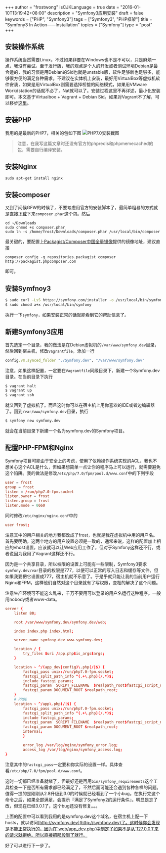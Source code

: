 +++
author = "frostwong"
isCJKLanguage = true
date = "2016-01-10T13:19:42+08:00"
description = "Symfony3应用安装"
draft = false
keywords = ["PHP", "Symfony3"]
tags = ["Symfony3", "PHP框架"]
title = "Symfony3 In Action——Installation"
topics = ["Symfony"]
type = "post"
+++


## 安装操作系统

操作系统当然需要Linux，不过如果非要在Windows也不是不可以，只是麻烦一点，我没有尝试。至于发行版，我的观点是个人的开发或者测试环境Debian是最合适的，我的习惯是用Debian的Sid也就是unstable版，软件足够新也足够多，能够很方便的满足各种需求。不建议在实体机上安装，最好用VirtualBox等虚拟机软件安装，如果是用VirtualBox则需要选择桥接的网络模式，如果用VMware Workdstation的话就不必了，Nat就可以了。安装过程这里不再详述，最小化安装即可。本文基于Virtualbox + Vagrant + Debian Sid。如果对Vagrant不了解，可以移步[这里](http://lovelock.github.io/2015/11/03/vagrant%E4%BD%BF%E7%94%A8%E8%AF%B4%E6%98%8E/)。

## 安装PHP

我用的是最新的PHP7，相关的包如下图
![PHP7.0安装截图](http://7xn2pe.com1.z0.glb.clouddn.com/%E5%B1%8F%E5%B9%95%E5%BF%AB%E7%85%A7%202016-01-10%20%E4%B8%8B%E5%8D%881.25.27.png)

> 注意，在我写这篇文章时还没有官方的phpredis和phpmemecached的包，需要自行编译安装。

## 安装Nginx

`sudo apt-get install nginx`

## 安装composer

又到了问候GFW的时候了，不要考虑用官方的安装脚本了，最简单粗暴的方式就是直接[下载](https://getcomposer.org/composer.phar)下来`composer.phar`这个包。然后

```
cd ~/Downloads
sudo chmod +x composer.phar
sudo ln -s /home/frost/Downloads/composer.phar /usr/local/bin/composer
```
最关键的，要配置上[Packagist/Composer中国全量镜像](http://pkg.phpcomposer.com)提供的镜像地址，建议直接 

```
composer config -g repositories.packagist composer http://packagist.phpcomposer.com
```
即可。

## 安装Symfnoy3

```bash
$ sudo curl -LsS https://symfony.com/installer -o /usr/local/bin/symfony
$ sudo chmod a+x /usr/local/bin/symfony
```

执行一下`symfony`，如果安装正常的话就能看到它的帮助信息了。

## 新建Symfony3应用

首先选定一个目录，我的做法是在Debian虚拟机的`/var/www/symfony.dev`目录，然后回到宿主机，修改`Vagrantfile`，添加一行

```ruby
config.vm.synced_folder "./Symfony.dev", "/var/www/symfony.dev"
```

注意，如果这样配置，一定要在`Vagrantfile`同级目录下，新建一个Symfony.dev目录。在当前目录下执行

```bash
$ vagrant halt
$ vagrant up
$ vagrant ssh
```

就又回到了虚拟机了。而且这时你可以在宿主机上用你喜欢的IDE或者边编辑器了。回到`/var/www/symfony.dev`目录，执行

```bash
$ symfony new symfony.dev
```

就会在当前目录下新建一个名为symfony.dev的Symfony项目。

## 配置PHP-FPM和Nginx

Symfony项目可能由于安全上的考虑，使用了依赖操作系统实现的ACL，我也不想关心这个ACL是什么，但如果想简单一点让你的程序马上可以运行，就需要避免这个陷阱。我的做法是修改`/etc/php/7.0/fpm/pool.d/www.conf`中的下列字段

```conf
user = frost
group = frost
listen = /run/php7.0-fpm.socket
listen.owner = frost
listen.group = frost
listen.mode = 0660
```

同时修改`/etc/nginx/nginx.conf`中的

```conf
user frost;
```

注意其中的用户相关的地方我都改成了frost，也就是我在虚拟机中用的用户名。首先要明确，这两个地方的用户设置必须是一致的，通常来说，这样的配置加上相应的vhost设置，应该就可以让Web应用工作了，但对于Symfony这样还不行，或者说因为我用了Vagrant这样还不行。

因为是一个共享目录，所以权限的设置上可能有一些限制，Symfony3要求`symfony.dev/var`目录的权限是777，以便可以正常的写入日志和缓存等文件，但如果我要把它设置成777，宿主机就不乐意了。于是乎就只能让我的当前用户运行Nginx和FPM，这样他们自然对这个目录就有了写权限，变相的解决了这个问题。

注意生产环境可不能这么乱来，千万不要用可以登录的用户名运行这种程序。一般用nobody或者www-data。

```conf
server {
	listen 80;

	root /var/www/symfony.dev/symfony.dev/web;

	index index.php index.html;

	server_name symfony.dev www.symfony.dev;

	location / {
		try_files $uri /app.php$is_args$args;
	}

	location ~ ^/(app_dev|config)\.php(/|$) {
		fastcgi_pass unix:/run/php7.0-fpm.socket;
		fastcgi_split_path_info ^(.+\.php)(/.*)$;
		include fastcgi_params;
		fastcgi_param  SCRIPT_FILENAME  $realpath_root$fastcgi_script_name;
		fastcgi_param DOCUMENT_ROOT $realpath_root;
	}
    # PROD
	location ~ ^/app\.php(/|$) {
		fastcgi_pass unix:/run/php7.0-fpm.socket;
		fastcgi_split_path_info ^(.+\.php)(/.*)$;
		include fastcgi_params;
		fastcgi_param  SCRIPT_FILENAME  $realpath_root$fastcgi_script_name;
		fastcgi_param DOCUMENT_ROOT $realpath_root;
		internal;
        }

        error_log /var/log/nginx/symfony_error.log;
        access_log /var/log/nginx/symfony_access.log;
}
```

注意其中的`fastcgi_pass`一定要和你实际的设置一样。具体查看`/etc/php/7.0/fpm/pool.d/www.conf`。

这时一切都已经准备就绪了，但最好还是再用`bin/symfony_requirements`这个工具检查一下是否所有需求都已经满足了，不然后面可能还会遇到各种各样的问题。值得一提的是刚刚从2.8升级到3.0的时候就已经看到了一个小bug，在执行完这个命令之后，如果全部满足，会提示『满足了Symfony2的运行条件』，明显是忘了改，但现在已经3.0.1了，这个bug还没有修复。。。

上面的配置中可以看到我用的是symfony.dev这个域名，在宿主机上配一下hosts，就以访问[http://symfony.dev](http://symfony.dev)了。这时候你会发现是不能正常执行的，因为在`web/app_dev.php`中制定了如果不是从`127.0.0.1`来的请求就拒绝。所以直接把那段删了就行。

好了可以进行下一步了。

